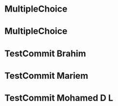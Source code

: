 # MultipleChoice
# MultipleChoice
# TestCommit Brahim
# TestCommit Mariem 
# TestCommit Mohamed D L
